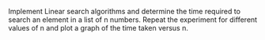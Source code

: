 Implement Linear search algorithms and determine the time required to search an element in a list of n numbers. Repeat the experiment for different values of n and plot a graph of the time taken versus n.

